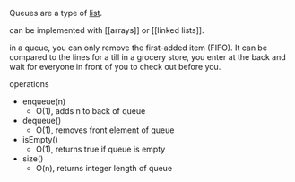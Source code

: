Queues are a type of [list](01%20types%20of%20lists).

can be implemented with [[arrays]] or [[linked lists]].

in a queue, you can only remove the first-added item (FIFO). It can be compared to the lines for a till in a grocery store, you enter at the back and wait for everyone in front of you to check out before you.

operations
- enqueue(n)
	- O(1), adds n to back of queue
- dequeue()
	- O(1), removes front element of queue
- isEmpty()
	- O(1), returns true if queue is empty
- size()
	- O(n), returns integer length of queue